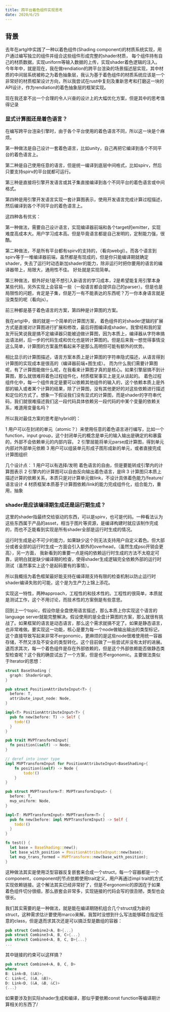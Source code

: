 ```yaml
---
title: 跨平台着色组件实现思考
date: 2020/6/25
---
```


## 背景

去年在artgl中实践了一种以着色组件(Shading component)的材质系统实现，用户通过编写独立的组件并组合这些组件形成完整的shader材质， 每个组件持有自己的材质数据，实现uniform等输入数据的上传，实现shader着色逻辑的注入。 今年年中，就是现在，我在做rendiation的跨平台渲染的场景描述层实现，其中材质的中间层系统被称之为着色抽象层，我认为基于着色组件的材质系统应该是一个非常好的材质框架设计方向，所以我尝试在rust中复刻及重新思考和打磨这一块的API设计，作为rendiation的着色抽象层的框架实现。

现在我还拿不出一个合理的令人兴奋的设计上的大幅优化方案，但是其中的思考值得记录

### 显式计算图还是着色语言？

在编写跨平台渲染引擎时，由于各个平台使用的着色语言不同，所以这一块是个麻烦。

第一种做法是自己设计一套着色语言，比如unity，自己再把它编译到各个不同平台的着色语言上。

第二种是自己使用任意的语言，但是统一编译到底层中间格式，比如spirv，然后只要支持spirv的平台就都可运行。

第三种是直接将引擎开发语言或其子集直接编译到各个不同平台的着色语言或中间格式。

第四种是用引擎开发语言实现一套计算图表示，使用开发语言完成计算过程描述，然后编译到各个不同平台的着色语言上。

这四种各有优劣：

第一种做法，需要自己设计语言，实现编译器前端和各个target的emitter，实现难度高成本大。用户学习成本高。但是毕竟语言都是自己发明的，定制能力强，很酷。

第二种做法，不是所有平台都有spirv的支持的，（看向webgl）。而各个语言到spirv等于一堆编译器前端，虽然都是有现成的，但是你只能编译期就确定shader，失去了运行时动态新加shader的能力，除非运行时把你要用的语言的编译器带上，局限大，通用性不佳。 好处就是实现简单。

第三种做法，额外好处1是不想引入新语言的学习成本，2是希望能复用引擎本身某些代码，另外实现上会容易一些（一般语言都会提供自己的parser）。但是也是局限性的问题，肯定是子集，但是万一有不能表达的东西呢？万一你本身语言就是没类型的呢（看向js）。

前三种都是基于着色语言的方案，第四种是计算图的方案。

我在artgl中，做的就是一个简单的计算图方案， 着色组件的对shader逻辑的扩展方式是直接对计算图进行扩展和修改，最后将图编译成shader。我曾经和我的室友开玩笑说我是搞不定编译器只能被迫做计算图，因为本质上，编译器从字符串搞出语法树，后一步的代码生成和优化也是转计算图的。但是后来我一想觉得事情没这么简单，计算图的方案虽然看起来不是那么高明但可能有额外的优势。

相比显示的计算图描述，语言方案本质上是计算图的字符串隐式描述，从语言得到计算图的实现成本是很高的（编译器前端+图生成）。 而为什么我们需要计算图呢，有了计算图能做什么呢，在我看来计算图才真的是核心。如果引擎层搞不到计算图，那么就很难将着色过程组件化，材质框架事实上是无从谈起的。 着色过程组件化中，每一个组件肯定是要可以依赖其他组件的输入的，这个依赖本质上是外部的输入或者某个计算的结果，除了计算图，没有其他更好的对这些依赖进行描述和定位的方式了。想象一下假设我们没有显式的计算图，而是shader的字符串代码，我们就很难描述我们这一段代码具体依赖另一段代码的中某个变量的依赖关系，难道用变量名吗？

所以我对最佳方案的思考是hybrid的：

1 用户可以在封闭的单元（atomic？）来使用任意的着色语言进行编写，比如一个function，input group，这个封闭单元的概念是单元的输入输出是确定的和暴露的，外部不会依赖单元的内部内容。
2 引擎层能将单元parse成计算图，得到单元内部对外部单元依赖
3 用户可以组装单元形成子图形成新的单元，或者直接完成计算图组织

几个设计点：
1 用户可以有选择/发明 着色语言的自由，但是要能转成引擎内的计算图表示
2 引擎内的计算图可以自由反向输出着色语言，是IR
3 计算图只本质上描述计算的依赖关系，本质只是对计算单元做link，不设计具体着色能力/feature/语言设计
4 材质框架本质基于计算图依赖/link的能力完成组件化，组合能力，重用，抽象

### shader是应该编译期生成还是运行期生成？

这里的shader指最终交给驱动的东西，可以是spirv，也可是代码。一种看法认为这些东西属于产品的asset，相当于图片等资源，是编译构建时就应该制作完成的，而也不乏能看到实现是所有shader全部是运行时生成的情况。

运行时生成是必不可少的能力，如果缺少这个则无法支持用户自定义着色。但大部分或者全部的运行时生成一方面会引入额外的overhead，（虽然生成pso开销会更高），另一方面， 我新看到的重要一点是纯的依赖运行时生成的方法不太稳定可靠，说明白就是缺少编译期的检查，使得shader生成逻辑完全依赖外部的运行时测试（虽然事实上这个是起码要有的事情）。

所以我概括为着色框架最好能支持在编译期支持有限的检查机制以防止运行时shader编译失败的可能，这个是为生产力上锦上添花。

实现这一特性，两种approach，工程性的和技术性的。工程性的很简单，本质就是测试工作，这个不用讨论，而技术性的方案倒是有些意思。

回到上一个topic，假设你是全盘使用语言描述，那么本质上你实现这个语言的language server就能完整解决。假设使用的是全盘计算图的方案，那么就很有挑战了。如果框架的语言是动态语言，那么这个需求就搞不定了。如果是静态语言，也非常难做。要实现这一功能，核心是要为每一个node做输出输出的类型标记，这个直接导致写起来非常不ergonomic，更麻烦的是这些node很难使用统一容器存储，不然又涉及不安全的类型转化。这个目前做了一些尝试并没有太好的进展。退而求其次，每一个着色组件是存在外部依赖的，但是这个外部依赖能否做静态类型检查呢？这个我的确尝试出了一个方案，但是也不ergonomic。主要做法类似于Iterator的思想：

```rust
struct BaseShading {
  graph: ShaderGraph,
}

pub struct PositionAttributeInput<T> {
  before: T,
  attribute_input_node: Node,
}

impl<T> PositionAttributeInput<T> {
  pub fn new(before: T) -> Self {
    todo!()
  }
}

pub trait MVPTransformInput{
  fn position(&self) -> Node;
}

// deref into inner type
impl MVPTransformInput for PositionAttributeInput<BaseShading>{
    fn position(&self) -> Node {
        todo!()
    }
}

pub struct MVPTransform<T: MVPTransformInput> {
  before: T,
  mvp_uniform: Node,
}

impl<T: MVPTransformInput> MVPTransform<T> {
  pub fn new(before: impl MVPTransformInput) -> Self {
    todo!()
  }
}

fn test() {
  let base = BaseShading::new();
  let base_with_position = PositionAttributeInput::new(base);
  let mvp_trans_formed = MVPTransform::new(base_with_position);
}

```

这种做法其实是使用泛型容器反复嵌套来合成一个struct，每一个容器都是一个component，component的节点依赖使用trait定义，用户再通过impl trait的方式实现依赖链接。这个解法其实已经非常好了，但是不ergonomic的原因在于如果着色组件切分很细，那么嵌套会非常多，实现链接的代码会写的很丑陋，类型也会很长。

我们其实需要的是一种做法，就是能在编译期随机组合几个struct成为新的struct，这种需求估计要使用marco来解。我暂时没想到什么写法能够糅合指定任意的class，但是退而求其次还是可以搞泛型是数组的容器：

```rust
pub struct Combine2<A, B>{...}
pub struct Combine3<A, B, C>{...}
pub struct Combine4<A, B, C, D>{...}
...

```

其中链接的约束可以这样搞？

```rust
pub struct Combine4<A, B, C, D>
where
B: Link<B, (&A)>,
C: Link<C, (&A, &B)>,
D: Link<D, (&A, &B, &C)>
{...}

```

如果要涉及到实际shader生成和编译，那似乎要依赖const function等编译期计算相关的东西了/


